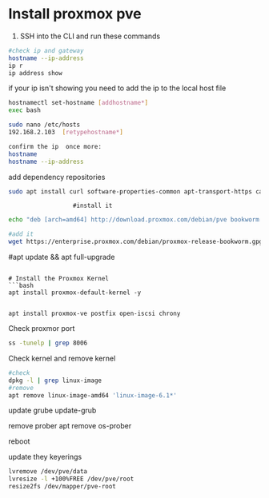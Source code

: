 # Install proxmox pve

1. SSH into the CLI and run these commands

```bash
#check ip and gateway
hostname --ip-address  
ip r
ip address show
```
if your ip isn't showing you need to add the ip to the local host file 
```bash
hostnamectl set-hostname [addhostname*]
exec bash

sudo nano /etc/hosts
192.168.2.103  [retypehostname*]

confirm the ip  once more:
hostname
hostname --ip-address
```
add dependency repositories

```bash
sudo apt install curl software-properties-common apt-transport-https ca-certificates gnupg2
```

                      #install it 
```bash
echo "deb [arch=amd64] http://download.proxmox.com/debian/pve bookworm pve-no-subscription" > /etc/apt/sources.list.d/pve-install-repo.list

#add it
wget https://enterprise.proxmox.com/debian/proxmox-release-bookworm.gpg -O /etc/apt/trusted.gpg.d/proxmox-release-bookworm.gpg  
```
#apt update && apt full-upgrade

```

# Install the Proxmox Kernel
```bash
apt install proxmox-default-kernel -y


apt install proxmox-ve postfix open-iscsi chrony
```
Check proxmor port
```bash
ss -tunelp | grep 8006
```
Check kernel and remove kernel
```bash
#check
dpkg -l | grep linux-image
#remove
apt remove linux-image-amd64 'linux-image-6.1*' 
```

update grube
update-grub

remove prober
apt remove os-prober

reboot




update they keyerings

```bash
lvremove /dev/pve/data
lvresize -l +100%FREE /dev/pve/root
resize2fs /dev/mapper/pve-root
```
